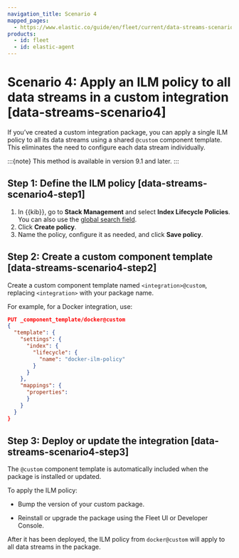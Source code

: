 ```yaml
---
navigation_title: Scenario 4
mapped_pages:
  - https://www.elastic.co/guide/en/fleet/current/data-streams-scenario4.html
products:
  - id: fleet
  - id: elastic-agent
---
```


# Scenario 4: Apply an ILM policy to all data streams in a custom integration [data-streams-scenario4]

If you’ve created a custom integration package, you can apply a single ILM policy to all its data streams using a shared `@custom` component template. This eliminates the need to configure each data stream individually.

:::{note}
This method is available in version 9.1 and later.
:::

## Step 1: Define the ILM policy [data-streams-scenario4-step1]

1. In {{kib}}, go to **Stack Management** and select **Index Lifecycle Policies**. You can also use the [global search field](/get-started/the-stack.md#kibana-navigation-search).
2. Click **Create policy**.
3. Name the policy, configure it as needed, and click **Save policy**.

## Step 2: Create a custom component template [data-streams-scenario4-step2]

Create a custom component template named `<integration>@custom`, replacing `<integration>` with your package name.

For example, for a Docker integration, use:

```json
PUT _component_template/docker@custom
{
  "template": {
    "settings": {
      "index": {
        "lifecycle": {
          "name": "docker-ilm-policy"
        }
      }
    },
    "mappings": {
      "properties":
      }
    }
  }
}
```

## Step 3: Deploy or update the integration [data-streams-scenario4-step3]

The `@custom` component template is automatically included when the package is installed or updated.

To apply the ILM policy:

- Bump the version of your custom package.

- Reinstall or upgrade the package using the Fleet UI or Developer Console.

After it has been deployed, the ILM policy from `docker@custom` will apply to all data streams in the package.